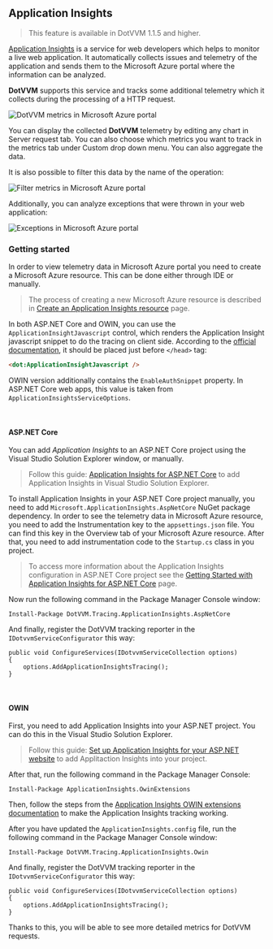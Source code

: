 ## Application Insights

> This feature is available in DotVVM 1.1.5 and higher.

[Application Insights](https://azure.microsoft.com/en-us/services/application-insights/) is a service for web developers which helps to monitor a live web application. It automatically collects issues and telemetry of the application and sends them to the Microsoft Azure portal where the information can be analyzed.

**DotVVM** supports this service and tracks some additional telemetry which it collects during the processing of a HTTP request.

<img src="{imageDir}advanced-application-insights_img1.png" alt="DotVVM metrics in Microsoft Azure portal" class="img-responsive" />

You can display the collected **DotVVM** telemetry by editing any chart in Server request tab. You can also choose which metrics you want to track in the metrics tab under Custom drop down menu. You can also aggregate the data.

It is also possible to filter this data by the name of the operation:

<img src="{imageDir}advanced-application-insights_img2.png" alt="Filter metrics in Microsoft Azure portal" class="img-responsive" />

Additionally, you can analyze exceptions that were thrown in your web application:

<img src="{imageDir}advanced-application-insights_img3.png" alt="Exceptions in Microsoft Azure portal" class="img-responsive" />

<br />

### Getting started

In order to view telemetry data in Microsoft Azure portal you need to create a Microsoft Azure resource. This can be done either through
IDE or manually.

>The process of creating a new Microsoft Azure resource is described in
[Create an Application Insights resource](https://docs.microsoft.com/en-us/azure/application-insights/app-insights-create-new-resource) page.

In both ASP.NET Core and OWIN, you can use the `ApplicationInsightJavascript` control, which renders the Application Insight javascript snippet to do the tracing on client side. According to the [official documentation](https://docs.microsoft.com/en-us/azure/application-insights/app-insights-javascript), it should be placed just before `</head>` tag:
```HTML
<dot:ApplicationInsightJavascript />
```
OWIN version additionally contains the `EnableAuthSnippet` property. In ASP.NET Core web apps, this value is taken from `ApplicationInsightsServiceOptions`.

<br />

#### ASP.NET Core

You can add *Application Insights* to an ASP.NET Core project using the Visual Studio Solution Explorer window, or manually.

>Follow this guide: [Application Insights for ASP.NET Core](https://docs.microsoft.com/en-us/azure/application-insights/app-insights-asp-net-core) to add Application Insights in Visual Studio Solution Explorer.

To install Application Insights in your ASP.NET Core project manually, you need to add `Microsoft.ApplicationInsights.AspNetCore` NuGet package dependency. In order to see the telemetry data in Microsoft Azure resource, you need to add the Instrumentation key to the `appsettings.json` file. You can find this key in the Overview tab of your Microsoft Azure resource. After that, you need to add instrumentation code to the `Startup.cs` class in you project.

>To access more information about the Application Insights configuration in ASP.NET Core project see the
[Getting Started with Application Insights for ASP.NET Core](https://github.com/Microsoft/ApplicationInsights-aspnetcore/wiki/Getting-Started-with-Application-Insights-for-ASP.NET-Core) page.

Now run the following command in the Package Manager Console window:

```
Install-Package DotVVM.Tracing.ApplicationInsights.AspNetCore
```

And finally, register the DotVVM tracking reporter in the `IDotvvmServiceConfigurator` this way:

```CSHARP
public void ConfigureServices(IDotvvmServiceCollection options)
{
    options.AddApplicationInsightsTracing();
}
```

<br />

#### OWIN

First, you need to add Application Insights into your ASP.NET project. You can do this in the Visual Studio Solution Explorer.

>Follow this guide: [Set up Application Insights for your ASP.NET website](https://docs.microsoft.com/en-us/azure/application-insights/app-insights-asp-net) to add Applitaction Insights into your project.

After that, run the following command in the Package Manager Console:

```
Install-Package ApplicationInsights.OwinExtensions
```

Then, follow the steps from the [Application Insights OWIN extensions documentation](https://github.com/marcinbudny/applicationinsights-owinextensions) to make the Application Insights tracking working.

After you have updated the `ApplicationInsights.config` file, run the following command in the Package Manager Console window:

```
Install-Package DotVVM.Tracing.ApplicationInsights.Owin
```

And finally, register the DotVVM tracking reporter in the `IDotvvmServiceConfigurator` this way:

```CSHARP
public void ConfigureServices(IDotvvmServiceCollection options)
{
    options.AddApplicationInsightsTracing();
}
```

Thanks to this, you will be able to see more detailed metrics for DotVVM requests.
